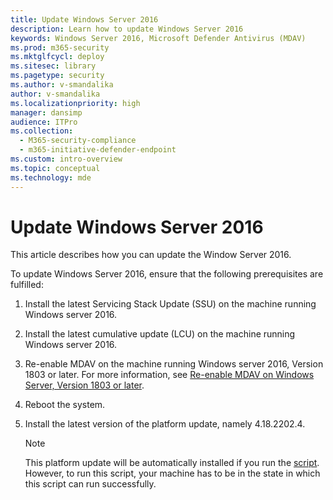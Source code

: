 ```yaml
---
title: Update Windows Server 2016
description: Learn how to update Windows Server 2016
keywords: Windows Server 2016, Microsoft Defender Antivirus (MDAV)
ms.prod: m365-security
ms.mktglfcycl: deploy
ms.sitesec: library
ms.pagetype: security
ms.author: v-smandalika
author: v-smandalika
ms.localizationpriority: high
manager: dansimp
audience: ITPro
ms.collection: 
  - M365-security-compliance
  - m365-initiative-defender-endpoint
ms.custom: intro-overview
ms.topic: conceptual
ms.technology: mde
---
```


# Update Windows Server 2016

This article describes how you can update the Window Server 2016.

To update Windows Server 2016, ensure that the following prerequisites are fulfilled:

1. Install the latest Servicing Stack Update (SSU) on the machine running Windows server 2016.
1. Install the latest cumulative update (LCU) on the machine running Windows server 2016. 
1. Re-enable MDAV on the machine running Windows server 2016, Version 1803 or later. For more information, see [Re-enable MDAV on Windows Server, Version 1803 or later](switch-to-mde-phase-2.md).
1. Reboot the system.
1. Install the latest version of the platform update, namely 4.18.2202.4.

   > [!NOTE]
   > This platform update will be automatically installed if you run the [script](https://github.com/microsoft/mdefordownlevelserver/blob/main/Install.ps1). However, to run this script, your machine has to be in the state in which this script can run successfully.